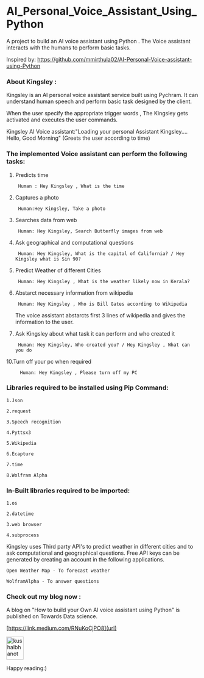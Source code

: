 # AI_Personal_Voice_Assistant_Using_Python

A project to build an AI voice assistant using Python . The Voice assistant interacts with the humans to perform basic tasks.

Inspired by: https://github.com/mmirthula02/AI-Personal-Voice-assistant-using-Python


### About Kingsley :

Kingsley is an AI personal voice assistant service built using Pychram. It can understand human speech and perform basic task designed by the client.

When the user specify the appropriate trigger words , The Kingsley gets activated and executes the user commands.


Kingsley AI Voice assistant:"Loading your personal Assistant Kingsley....
                          Hello, Good Morning" (Greets the user according to time)



### The implemented Voice assistant can perform the following tasks:

1. Predicts time 
	
	
		Human : Hey Kingsley , What is the time
		
		
3. Captures a photo
	
  		
		Human:Hey Kingsley, Take a photo
		
		
5. Searches data from web
	
   		
		Human: Hey Kingsley, Search Butterfly images from web
		
		
6. Ask geographical and computational questions
	
  	 	
		Human: Hey Kingsley, What is the capital of California? / Hey Kingsley what is Sin 90?
		
		
7. Predict Weather of different Cities
   		
	
		Human: Hey Kingsley , What is the weather likely now in Kerala?
		
	
8. Abstarct necessary information from wikipedia
	
   		
		Human: Hey Kingsley , Who is Bill Gates according to Wikipedia
		
		
   The voice assistant abstarcts first 3 lines of wikipedia and gives the information to the user.
	
	
9. Ask Kingsley about what task it can perform and who created it
	
   		
	  	Human: Hey Kingsley, Who created you? / Hey Kingsley , What can you do
		
		
10.Turn off your pc when required
   		

   		 Human: Hey Kingsley , Please turn off my PC



### Libraries required to be installed using Pip Command:
	
	1.Json
	
	2.request
	
	3.Speech recognition
	
 	4.Pyttsx3
	
	5.Wikipedia
	
	6.Ecapture
	
	7.time
	
	8.Wolfram Alpha


### In-Built libraries required to be imported:

	1.os
	
	2.datetime
	
	3.web browser
	
	4.subprocess



Kingsley uses Third party API's to predict weather in different cities and to ask computational and geographical questions. 
Free API keys can be generated by creating an account in the following applications.  
	
	Open Weather Map - To forecast weather
	
	WolframAlpha - To answer questions
	



### Check out my blog now :	

A blog on "How to build your Own AI voice assistant using Python" is published on Towards Data science.

[https://link.medium.com/RNuKoCjPO8](url)

<p align="left">
  <a href="https://medium.com/@mmirthula02" target="_blank"><img align="center" src="https://cdn.jsdelivr.net/npm/simple-icons@3.0.1/icons/medium.svg" alt="kushalbhanot" height="60" width="45" /></a> &nbsp;&nbsp;
</p>



Happy reading:)



